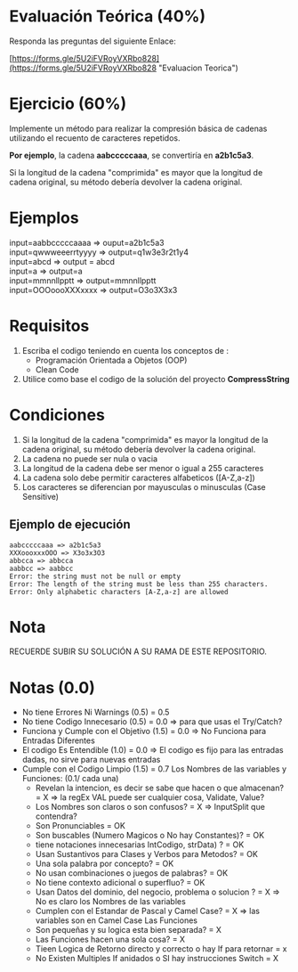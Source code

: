 # Evaluación Teórica (40%)
Responda las preguntas del siguiente Enlace:

[https://forms.gle/5U2iFVRoyVXRbo828](https://forms.gle/5U2iFVRoyVXRbo828 "Evaluacion Teorica")

# Ejercicio (60%)
Implemente un método para realizar la compresión básica de cadenas utilizando el recuento de caracteres repetidos. 

**Por ejemplo**, la cadena **aabcccccaaa**, se convertiría en **a2b1c5a3**. 

Si la longitud de la cadena "comprimida" es mayor que la longitud de cadena original, su método debería devolver la cadena original.

# Ejemplos
input=aabbcccccaaaa => ouput=a2b1c5a3 <br>
input=qwwweeerrtyyyy => output=q1w3e3r2t1y4 <br>
input=abcd => output = abcd <br>
input=a => output=a <br>
input=mmnnllpptt =>  output=mmnnllpptt <br>
input=OOOoooXXXxxxx => output=O3o3X3x3 <br>

    
# Requisitos
1. Escriba el codigo teniendo en cuenta los conceptos de :
	- Programación Orientada a Objetos (OOP)
	- Clean Code
2. Utilice como base el codigo de la solución del proyecto **CompressString**

# Condiciones
1. Si la longitud de la cadena "comprimida" es mayor la longitud de la cadena original, su método debería devolver la cadena original.
2. La cadena no puede ser nula o vacia
3. La longitud de la cadena debe ser menor o igual a 255 caracteres
4. La cadena solo debe permitir caracteres alfabeticos ([A-Z,a-z])
4. Los caracteres se diferencian por mayusculas o minusculas (Case Sensitive)
 


## Ejemplo de ejecución

```text
aabcccccaaa => a2b1c5a3
XXXoooxxxOOO => X3o3x3O3
abbcca => abbcca
aabbcc => aabbcc
Error: the string must not be null or empty
Error: The length of the string must be less than 255 characters.
Error: Only alphabetic characters [A-Z,a-z] are allowed
```

# Nota
RECUERDE SUBIR SU SOLUCIÓN A SU RAMA DE ESTE REPOSITORIO.

# Notas (0.0)
- No tiene Errores Ni Warnings (0.5)      = 0.5
- No tiene Codigo Innecesario  (0.5)      = 0.0 => para que usas el Try/Catch?
- Funciona y Cumple con el Objetivo (1.5) = 0.0 => No Funciona para Entradas Diferentes
- El codigo Es Entendible (1.0)           = 0.0 => El codigo es fijo para las entradas dadas, no sirve para nuevas entradas
- Cumple con el Codigo Limpio (1.5)       = 0.7
  Los Nombres de las variables y Funciones: (0.1/ cada una)
  - Revelan la intencion, es decir se sabe que hacen o que almacenan? = X => la regEx VAL puede ser cualquier cosa, Validate, Value?
  - Los Nombres son claros o son confusos?                            = X => InputSplit que contendra?
  - Son Pronunciables                                                 = OK
  - Son buscables (Numero Magicos o No hay Constantes)?               = OK
  - tiene notaciones innecesarias IntCodigo, strData) ?               = OK
  - Usan Sustantivos para Clases y Verbos para Metodos?               = OK
  - Una sola palabra por concepto?                                    = OK
  - No usan combinaciones o juegos de palabras?                       = OK
  - No tiene contexto adicional o superfluo?                          = OK
  - Usan Datos del dominio, del negocio, problema o solucion ?        = X => No es claro los Nombres de las variables
  - Cumplen con el Estandar de Pascal y Camel Case?                   = X => las variables son en Camel Case
  Las Funciones                                                         
  - Son pequeñas y su logica esta bien separada?                      = X
  - Las Funciones hacen una sola cosa?                                = X
  - Tieen Logica de Retorno directo y correcto o hay If para retornar = x
  - No Existen Multiples If anidados o SI hay instrucciones Switch    = X
